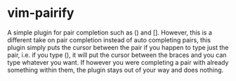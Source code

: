 # vim-pairify

A simple plugin for pair completion such as () and []. However, this is
a different take on pair completion instead of auto completing pairs, this
plugin simply puts the cursor between the pair if you happen to type just the
pair, i.e. if you type (), it will put the cursor between the braces and you
can type whatever you want. If however you were completing a pair with already
something within them, the plugin stays out of your way and does nothing.
